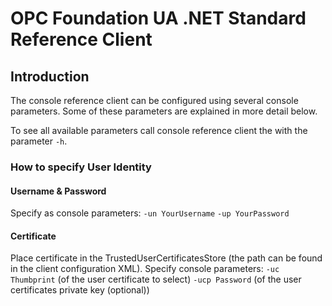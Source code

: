 # OPC Foundation UA .NET Standard Reference Client

## Introduction

The console reference client can be configured using several console parameters.
Some of these parameters are explained in more detail below.

To see all available parameters call console reference client the with the parameter `-h`.

### How to specify User Identity
#### Username & Password
Specify as console parameters:
    `-un YourUsername`
    `-up YourPassword`

#### Certificate
Place certificate in the TrustedUserCertificatesStore (the path can be found in the client configuration XML).
Specify console parameters:
    `-uc Thumbprint` (of the user certificate to select)
    `-ucp Password` (of the user certificates private key (optional))